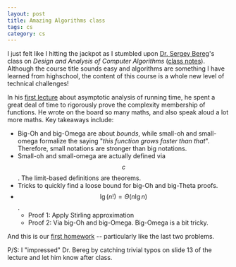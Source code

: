```yaml
---
layout: post
title: Amazing Algorithms class
tags: cs
category: cs
---
```


I just felt like I hitting the jackpot as I stumbled upon [Dr. Sergey Bereg](https://personal.utdallas.edu/~sxb027100/)'s class on *Design and Analysis of Computer Algorithms* ([class notes](https://personal.utdallas.edu/~sxb027100/cs6363/notes.htm)). Although the course title sounds easy and algorithms are something I have learned from highschool, the content of this course is a whole new level of technical challenges! 

In his [first lecture](https://personal.utdallas.edu/~sxb027100/cs6363/intro.pdf) about asymptotic analysis of running time, he spent a great deal of time to rigorously prove the complexity membership of functions. He wrote on the board so many maths, and also speak aloud a lot more maths. Key takeaways include: 
- Big-Oh and big-Omega are about *bounds*, while small-oh and small-omega formalize the saying "*this function grows faster than that*". Therefore, small notations are stronger than big notations.
- Small-oh and small-omega are actually defined via $$c$$. The limit-based definitions are theorems.
- Tricks to quickly find a loose bound for big-Oh and big-Theta proofs.
- $$\lg(n!) = \Theta(n\lg n)$$.
    - Proof 1: Apply Stirling approximation
    - Proof 2: Via big-Oh and big-Omega. Big-Omega is a bit tricky.

And this is our [first homework](/assets/h1.pdf) -- particularly like the last two problems. 

P/S: I "impressed" Dr. Bereg by catching trivial typos on slide 13 of the lecture and let him know after class.